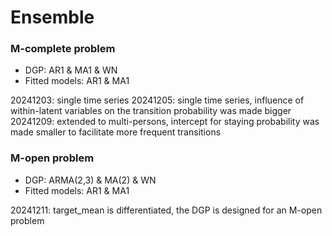 # Ensemble

### M-complete problem
 - DGP: AR1 & MA1 & WN
 - Fitted models: AR1 & MA1 

20241203: single time series
20241205: single time series, influence of within-latent variables on the transition probability was made bigger
20241209: extended to multi-persons, intercept for staying probability was made smaller to facilitate more frequent transitions

### M-open problem
 - DGP: ARMA(2,3) & MA(2) & WN
 - Fitted models: AR1 & MA1 

20241211: target_mean is differentiated, the DGP is designed for an M-open problem
